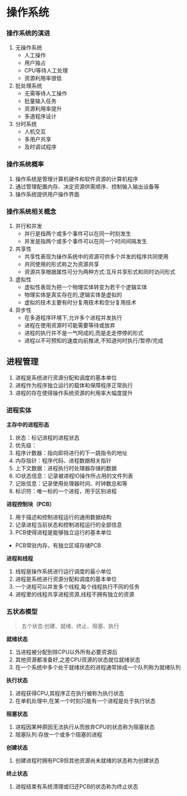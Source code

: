 # 操作系统

### 操作系统的演进
1. 无操作系统
    + 人工操作
    + 用户独占
    + CPU等待人工处理
    + 资源利用率很低
2. 批处理系统
    + 无需等待人工操作
    + 批量输入任务
    + 资源利用率提升
    + 多道程序设计
3. 分时系统
    + 人机交互
    + 多用户共享
    + 及时调试程序


### 操作系统概率
1. 操作系统是管理计算机硬件和软件资源的计算机程序
2. 通过管理配置内存、决定资源供需顺序、控制输入输出设备等
3. 操作系统提供用户操作界面

### 操作系统相关概念
1. 并行和并发
    + 并行是指两个或多个事件可以在同一时刻发生
    + 并发是指两个或多个事件可以在同一个时间间隔发生
2. 共享性
    + 共享性表现为操作系统中的资源可供多个并发的程序共同使用
    + 共同使用的形式称之为资源共享
    + 资源共享根据属性可分为两种方式:互斥共享形式和同时访问形式
3. 虚拟性
    + 虚拟性表现为把一个物理实体转变为若干个逻辑实体
    + 物理实体是真实存在的,逻辑实体是虚拟的
    + 虚拟的技术主要有时分复用技术和空分复用技术
4. 异步性
    + 在多道程序环境下,允许多个进程并发执行
    + 进程在使用资源时可能需要等待或放弃
    + 进程的执行并不是一气呵成的,而是走走停停的形式
    + 进程以不可预知的速度向前推进,不知道何时执行/暂停/完成

## 进程管理
1. 进程是系统进行资源分配和调度的基本单位
2. 进程作为程序独立运行的载体和保障程序正常执行
3. 进程的存在使得操作系统资源的利用率大幅度提升

### 进程实体
**主存中的进程形态**
1. 状态：标记进程的进程状态
2. 优先级：
3. 程序计数器：指向即将进行的下一跳指令的地址
4. 内存指针：程序代码、进程数据相关指针
5. 上下文数据：进程执行时处理器存储的数据
6. IO状态信息：记录被进程IO操作所占用的文件列表
7. 记账信息：记录使用处理器时间、时钟数总和等
8. 标识符：唯一标的一个进程，用于区别进程

**进程控制块（PCB）**
1. 用于描述和控制进程运行的通用数据结构
2. 记录进程当前状态和控制进程运行的全部信息
3. PCB使得进程是能够独立运行的基本单位
+ PCB常驻内存，有独立区域存储PCB


**进程和线程**
1. 线程是操作系统进行运行调度的最小单位
2. 进程是系统进行资源分配和调度的基本单位
3. 一个进程可以并发多个线程,每个线程执行不同的任务
4. 进程里的线程共享进程资源,线程不拥有独立的资源

### 五状态模型
> 五个状态:创建、就绪、终止、阻塞、执行

**就绪状态**
1. 当进程被分配到除CPU以外所有必要资源后
2. 其他资源都准备好,之差CPU资源的状态就位就绪状态
3. 在一个系统中多个处于就绪状态的进程通常排成一个队列称为就绪队列

**执行状态**
1. 进程获得CPU,其程序正在执行被称为执行状态
2. 在单机处理中,在某一个时刻只能有一个进程是处于执行状态

**阻塞状态**
1. 进程因某种原因无法执行从而放弃CPU的状态称为阻塞状态
2. 阻塞队列:存放一个或多个阻塞的进程

**创建状态**
1. 创建进程时拥有PCB但其他资源尚未就绪的状态称为创建状态

**终止状态**
1. 进程结束有系统清理或归还PCB的状态称为终止状态
